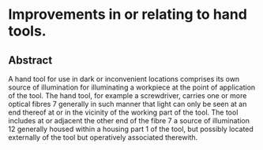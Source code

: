 # Improvements in or relating to hand tools.

## Abstract
A hand tool for use in dark or inconvenient locations comprises its own source of illumination for illuminating a workpiece at the point of application of the tool. The hand tool, for example a screwdriver, carries one or more optical fibres 7 generally in such manner that light can only be seen at an end thereof at or in the vicinity of the working part of the tool. The tool includes at or adjacent the other end of the fibre 7 a source of illumination 12 generally housed within a housing part 1 of the tool, but possibly located externally of the tool but operatively associated therewith.